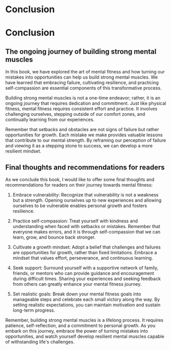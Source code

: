 # Conclusion

Conclusion
==========

The ongoing journey of building strong mental muscles
-----------------------------------------------------

In this book, we have explored the art of mental fitness and how turning our mistakes into opportunities can help us build strong mental muscles. We have learned that embracing failure, cultivating resilience, and practicing self-compassion are essential components of this transformative process.

Building strong mental muscles is not a one-time endeavor; rather, it is an ongoing journey that requires dedication and commitment. Just like physical fitness, mental fitness requires consistent effort and practice. It involves challenging ourselves, stepping outside of our comfort zones, and continually learning from our experiences.

Remember that setbacks and obstacles are not signs of failure but rather opportunities for growth. Each mistake we make provides valuable lessons that contribute to our mental strength. By reframing our perception of failure and viewing it as a stepping stone to success, we can develop a more resilient mindset.

Final thoughts and recommendations for readers
----------------------------------------------

As we conclude this book, I would like to offer some final thoughts and recommendations for readers on their journey towards mental fitness:

1. Embrace vulnerability: Recognize that vulnerability is not a weakness but a strength. Opening ourselves up to new experiences and allowing ourselves to be vulnerable enables personal growth and fosters resilience.

2. Practice self-compassion: Treat yourself with kindness and understanding when faced with setbacks or mistakes. Remember that everyone makes errors, and it is through self-compassion that we can learn, grow, and bounce back stronger.

3. Cultivate a growth mindset: Adopt a belief that challenges and failures are opportunities for growth, rather than fixed limitations. Embrace a mindset that values effort, perseverance, and continuous learning.

4. Seek support: Surround yourself with a supportive network of family, friends, or mentors who can provide guidance and encouragement during difficult times. Sharing your experiences and seeking feedback from others can greatly enhance your mental fitness journey.

5. Set realistic goals: Break down your mental fitness goals into manageable steps and celebrate each small victory along the way. By setting realistic expectations, you can maintain motivation and sustain long-term progress.

Remember, building strong mental muscles is a lifelong process. It requires patience, self-reflection, and a commitment to personal growth. As you embark on this journey, embrace the power of turning mistakes into opportunities, and watch yourself develop resilient mental muscles capable of withstanding life's challenges.